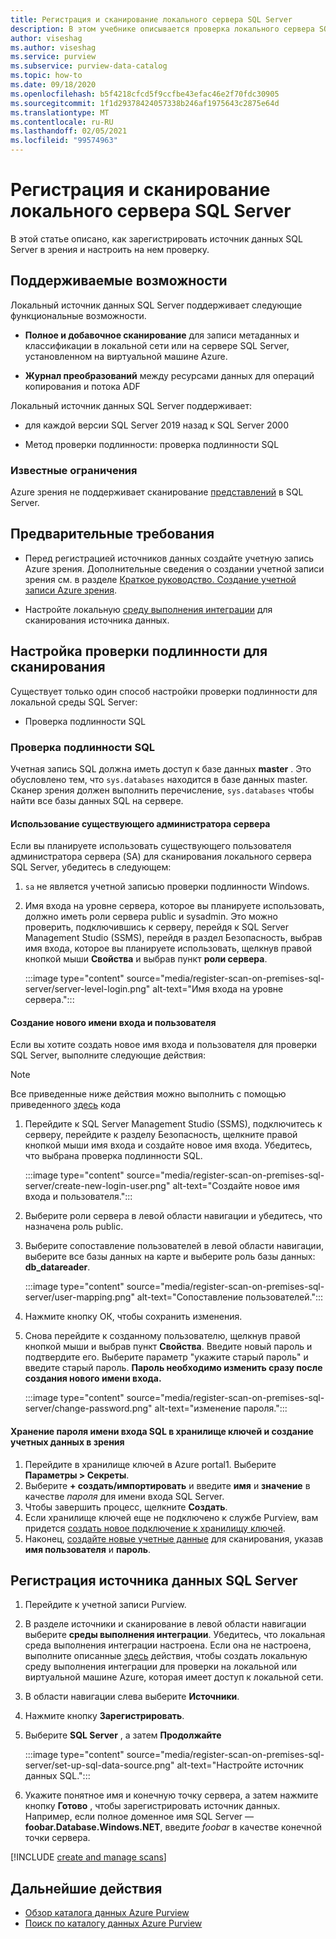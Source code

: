 ```yaml
---
title: Регистрация и сканирование локального сервера SQL Server
description: В этом учебнике описывается проверка локального сервера SQL Server с помощью локальной среды IR.
author: viseshag
ms.author: viseshag
ms.service: purview
ms.subservice: purview-data-catalog
ms.topic: how-to
ms.date: 09/18/2020
ms.openlocfilehash: b5f4218cfcd5f9ccfbe43efac46e2f70fdc30905
ms.sourcegitcommit: 1f1d29378424057338b246af1975643c2875e64d
ms.translationtype: MT
ms.contentlocale: ru-RU
ms.lasthandoff: 02/05/2021
ms.locfileid: "99574963"
---
```

# <a name="register-and-scan-an-on-premises-sql-server"></a>Регистрация и сканирование локального сервера SQL Server

В этой статье описано, как зарегистрировать источник данных SQL Server в зрения и настроить на нем проверку.

## <a name="supported-capabilities"></a>Поддерживаемые возможности

Локальный источник данных SQL Server поддерживает следующие функциональные возможности.

- **Полное и добавочное сканирование** для записи метаданных и классификации в локальной сети или на сервере SQL Server, установленном на виртуальной машине Azure.

- **Журнал преобразований** между ресурсами данных для операций копирования и потока ADF

Локальный источник данных SQL Server поддерживает:

- для каждой версии SQL Server 2019 назад к SQL Server 2000

- Метод проверки подлинности: проверка подлинности SQL

### <a name="known-limitations"></a>Известные ограничения

Azure зрения не поддерживает сканирование [представлений](/sql/relational-databases/views/views) в SQL Server.

## <a name="prerequisites"></a>Предварительные требования

- Перед регистрацией источников данных создайте учетную запись Azure зрения. Дополнительные сведения о создании учетной записи зрения см. в разделе [Краткое руководство. Создание учетной записи Azure зрения](create-catalog-portal.md).

- Настройте локальную [среду выполнения интеграции](manage-integration-runtimes.md) для сканирования источника данных.

## <a name="setting-up-authentication-for-a-scan"></a>Настройка проверки подлинности для сканирования

Существует только один способ настройки проверки подлинности для локальной среды SQL Server:

- Проверка подлинности SQL

### <a name="sql-authentication"></a>Проверка подлинности SQL

Учетная запись SQL должна иметь доступ к базе данных **master** . Это обусловлено тем, что `sys.databases` находится в базе данных master. Сканер зрения должен выполнить перечисление, `sys.databases` чтобы найти все базы данных SQL на сервере.

#### <a name="using-an-existing-server-administrator"></a>Использование существующего администратора сервера

Если вы планируете использовать существующего пользователя администратора сервера (SA) для сканирования локального сервера SQL Server, убедитесь в следующем:

1. `sa` не является учетной записью проверки подлинности Windows.

2. Имя входа на уровне сервера, которое вы планируете использовать, должно иметь роли сервера public и sysadmin. Это можно проверить, подключившись к серверу, перейдя к SQL Server Management Studio (SSMS), перейдя в раздел Безопасность, выбрав имя входа, которое вы планируете использовать, щелкнув правой кнопкой мыши **Свойства** и выбрав пункт **роли сервера**.

   :::image type="content" source="media/register-scan-on-premises-sql-server/server-level-login.png" alt-text="Имя входа на уровне сервера.":::

#### <a name="creating-a-new-login-and-user"></a>Создание нового имени входа и пользователя

Если вы хотите создать новое имя входа и пользователя для проверки SQL Server, выполните следующие действия:

> [!Note]
   > Все приведенные ниже действия можно выполнить с помощью приведенного [здесь](https://github.com/Azure/Purview-Samples/blob/master/TSQL-Code-Permissions/grant-access-to-on-prem-sql-databases.sql) кода

1. Перейдите к SQL Server Management Studio (SSMS), подключитесь к серверу, перейдите к разделу Безопасность, щелкните правой кнопкой мыши имя входа и создайте новое имя входа. Убедитесь, что выбрана проверка подлинности SQL.

   :::image type="content" source="media/register-scan-on-premises-sql-server/create-new-login-user.png" alt-text="Создайте новое имя входа и пользователя.":::

2. Выберите роли сервера в левой области навигации и убедитесь, что назначена роль public.

3. Выберите сопоставление пользователей в левой области навигации, выберите все базы данных на карте и выберите роль базы данных: **db_datareader**.

   :::image type="content" source="media/register-scan-on-premises-sql-server/user-mapping.png" alt-text="Сопоставление пользователей.":::

4. Нажмите кнопку ОК, чтобы сохранить изменения.

5. Снова перейдите к созданному пользователю, щелкнув правой кнопкой мыши и выбрав пункт **Свойства**. Введите новый пароль и подтвердите его. Выберите параметр "укажите старый пароль" и введите старый пароль. **Пароль необходимо изменить сразу после создания нового имени входа.**

   :::image type="content" source="media/register-scan-on-premises-sql-server/change-password.png" alt-text="изменение пароля.":::

#### <a name="storing-your-sql-login-password-in-a-key-vault-and-creating-a-credential-in-purview"></a>Хранение пароля имени входа SQL в хранилище ключей и создание учетных данных в зрения

1. Перейдите в хранилище ключей в Azure portal1. Выберите **Параметры > Секреты**.
1. Выберите **+ создать/импортировать** и введите **имя** и **значение** в качестве *пароля* для имени входа SQL Server.
1. Чтобы завершить процесс, щелкните **Создать**.
1. Если хранилище ключей еще не подключено к службе Purview, вам придется [создать новое подключение к хранилищу ключей](manage-credentials.md#create-azure-key-vaults-connections-in-your-azure-purview-account).
1. Наконец, [создайте новые учетные данные](manage-credentials.md#create-a-new-credential) для сканирования, указав **имя пользователя** и **пароль**.

## <a name="register-a-sql-server-data-source"></a>Регистрация источника данных SQL Server

1. Перейдите к учетной записи Purview.

1. В разделе источники и сканирование в левой области навигации выберите **среды выполнения интеграции**. Убедитесь, что локальная среда выполнения интеграции настроена. Если она не настроена, выполните описанные [здесь](manage-integration-runtimes.md) действия, чтобы создать локальную среду выполнения интеграции для проверки на локальной или виртуальной машине Azure, которая имеет доступ к локальной сети.

1. В области навигации слева выберите **Источники**.

1. Нажмите кнопку **Зарегистрировать**.

1. Выберите **SQL Server** , а затем **Продолжайте**

   :::image type="content" source="media/register-scan-on-premises-sql-server/set-up-sql-data-source.png" alt-text="Настройте источник данных SQL.":::

5. Укажите понятное имя и конечную точку сервера, а затем нажмите кнопку **Готово** , чтобы зарегистрировать источник данных. Например, если полное доменное имя SQL Server — **foobar.Database.Windows.NET**, введите *foobar* в качестве конечной точки сервера.

[!INCLUDE [create and manage scans](includes/manage-scans.md)]

## <a name="next-steps"></a>Дальнейшие действия

- [Обзор каталога данных Azure Purview](how-to-browse-catalog.md)
- [Поиск по каталогу данных Azure Purview](how-to-search-catalog.md)
